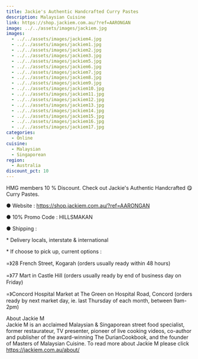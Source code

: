 ```yaml
---
title: Jackie's Authentic Handcrafted Curry Pastes
description: Malaysian Cuisine
link: https://shop.jackiem.com.au/?ref=AARONGAN
image: ../../assets/images/jackiem.jpg
images:
  - ../../assets/images/jackiem4.jpg
  - ../../assets/images/jackiem1.jpg
  - ../../assets/images/jackiem2.jpg
  - ../../assets/images/jackiem3.jpg
  - ../../assets/images/jackiem5.jpg
  - ../../assets/images/jackiem6.jpg
  - ../../assets/images/jackiem7.jpg
  - ../../assets/images/jackiem8.jpg
  - ../../assets/images/jackiem9.jpg
  - ../../assets/images/jackiem10.jpg
  - ../../assets/images/jackiem11.jpg
  - ../../assets/images/jackiem12.jpg
  - ../../assets/images/jackiem13.jpg
  - ../../assets/images/jackiem14.jpg
  - ../../assets/images/jackiem15.jpg
  - ../../assets/images/jackiem16.jpg
  - ../../assets/images/jackiem17.jpg
categories:
  - Online
cuisine:
  - Malaysian
  - Singaporean
region:
  - Australia
discount_pct: 10
---
```


HMG members 10 % Discount. Check out Jackie's Authentic Handcrafted 😋 Curry Pastes.

● Website : https://shop.jackiem.com.au/?ref=AARONGAN

● 10% Promo Code : HILLSMAKAN

● Shipping :

\* Delivery locals, interstate & international

\* If choose to pick up, current options :

\=》28 French Street, Kogarah (orders usually ready within 48 hours)

\=》77 Mart in Castle Hill (orders usually ready by end of business day on Friday)

\=》Concord Hospital Market at The Green on Hospital Road, Concord (orders ready by next market day, ie. last Thursday of each month, between 9am-2pm)

About Jackie M\
Jackie M is an acclaimed Malaysian & Singaporean street food specialist, former restaurateur, TV presenter, pioneer of live cooking videos, co-author and publisher of the award-winning The DurianCookbook, and the founder of Masters of Malaysian Cuisine. To read more about Jackie M please click https://jackiem.com.au/about/
